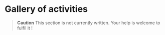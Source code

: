 # Gallery of activities

> **Caution** This section is not currently written. Your help is welcome to fulfil it !